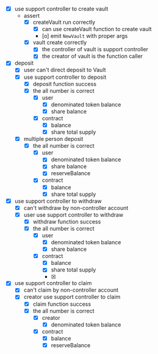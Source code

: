 - [x] use support controller to create vault
    - assert
        - [x] createVault run correctly
            - [x] can use createVault function to create vault
            - [o] emit `NewVault` with proper args
        - [x] vault create correctly
            - [x] the controller of vault is support controller
            - [x] the creator of vault is the function caller
- [x] deposit
    - [x] user can't direct deposit to Vault
    - [x] use support controller to deposit
        - [x] deposit function success
        - [x] the all number is correct
            - [x] user
                - [x] denominated token balance
                - [x] share balance
            - [x] contract
                - [x] balance
                - [x] share total supply
    - [x] multiple person deposit
        - [x] the all number is correct
            - [x] user
                - [x] denominated token balance
                - [x] share balance
                - [x] reserveBalance
            - [x] contract
                - [x] balance
                - [x] share total supply

- [x] use support controller to withdraw
    - [x] can't withdraw by non-controller account
    - [x] user use support controller to withdraw
        - [x] withdraw function success
        - [x] the all number is correct
            - [x] user
                - [x] denominated token balance
                - [x] share balance
            - [x] contract
                - [x] balance
                - [x] share total supply
                - [x] 
- [x] use support controller to claim
    - [x] can't claim by non-controller account
    - [x] creator use support controller to claim
        - [x] claim function success
        - [x] the all number is correct
            - [x] creator
                - [x] denominated token balance
            - [x] contract
                - [x] balance
                - [x] reserveBalance